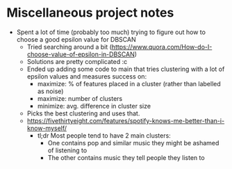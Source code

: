# Miscellaneous project notes

- Spent a lot of time (probably too much) trying to figure out how to choose a good epsilon value for DBSCAN
  - Tried searching around a bit (https://www.quora.com/How-do-I-choose-value-of-epsilon-in-DBSCAN)
  - Solutions are pretty complicated :c
  - Ended up adding some code to main that tries clustering with a lot of epsilon
    values and measures success on:
    - maximize: % of features placed in a cluster (rather than labelled as noise)
    - maximize: number of clusters
    - minimize: avg. difference in cluster size
  - Picks the best clustering and uses that.
  - https://fivethirtyeight.com/features/spotify-knows-me-better-than-i-know-myself/
    - tl;dr Most people tend to have 2 main clusters:
      - One contains pop and similar music they might be ashamed of listening to
      - The other contains music they tell people they listen to
